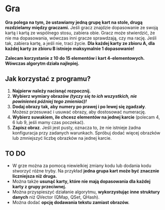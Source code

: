 # Gra

**Gra polega na tym, że ustawiamy jedną grupę kart na stole, drugą rozdzielamy między graczami.** Jeśli gracz znajdzie dopasowanie ze swoją kartą i kartą ze wspólnego stosu, zabiera obie. Gracz może stwierdzić, że nie ma dopasowania, wówczas inni gracze sprawdzają, czy ma rację. Jeśli tak, zabiera kartę, a jeśli nie, traci życie. **Dla każdej karty ze zbioru A, dla każdej karty ze zbioru B istnieje maksymalnie 1 dopasowanie!**

**Zalecam korzystanie z 10 do 15 elementów i kart 4-elementowych. Wówczas algorytm działa najlepiej.**

## Jak korzystać z programu?

1. **Najpierw należy nacisnąć rozpocznij.**
2. **Wybierz wymiary obrazów** ***(tyczy się to ich wszystkich, nie powinieneś później tego zmieniać)!***
3. **Dodaj obrazy tak, aby numery po prawej i po lewej się zgadzały**. Możesz przesuwać i usuwać obrazy, aby dostosować numerację.
4. **Wybierz suwakiem, ile chcesz elementów na jednej karcie** (polecam 4, 6 lub 9, jeśli mamy czas poczekać).
5. **Zapisz obraz**. Jeśli jest pusty, oznacza to, że nie istnieje żadna konfiguracja przy zadanych warunkach. Spróbuj dodać więcej obrazków lub zmniejszyć liczbę obrazków na jednej karcie.

## TO DO

- W grze można za pomocą niewielkiej zmiany kodu lub dodania kodu stworzyć różne tryby. Na przykład **jedna grupa kart może być znacznie liczniejsza niż druga.**
- Można także **usunąć karty, które nie mają dopasowania dla każdej karty z grupy przeciwnej.**
- Można przyspieszyć działanie algorytmu, **wykorzystując inne struktury danych** niż QVector (QMap, QSet, QHash).
- Można dodać **opcję dodawania tekstu zamiast obrazów.**
